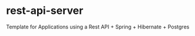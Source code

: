 rest-api-server
===============

Template for Applications using a Rest API + Spring + Hibernate + Postgres
